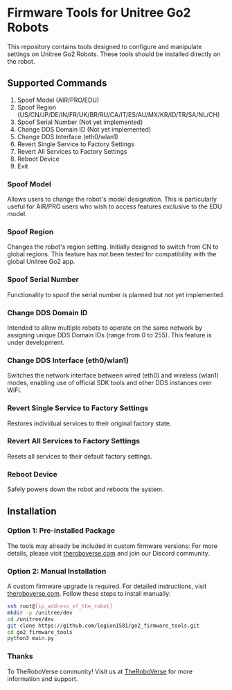 # Firmware Tools for Unitree Go2 Robots

This repository contains tools designed to configure and manipulate settings on Unitree Go2 Robots. These tools should be installed directly on the robot.

## Supported Commands
1. Spoof Model (AIR/PRO/EDU)
2. Spoof Region (US/CN/JP/DE/IN/FR/UK/BR/RU/CA/IT/ES/AU/MX/KR/ID/TR/SA/NL/CH)
3. Spoof Serial Number (Not yet implemented)
4. Change DDS Domain ID (Not yet implemented)
5. Change DDS Interface (eth0/wlan1)
6. Revert Single Service to Factory Settings
7. Revert All Services to Factory Settings
8. Reboot Device
9. Exit

### Spoof Model
Allows users to change the robot's model designation. This is particularly useful for AIR/PRO users who wish to access features exclusive to the EDU model.

### Spoof Region
Changes the robot's region setting. Initially designed to switch from CN to global regions. This feature has not been tested for compatibility with the global Unitree Go2 app.

### Spoof Serial Number
Functionality to spoof the serial number is planned but not yet implemented.

### Change DDS Domain ID
Intended to allow multiple robots to operate on the same network by assigning unique DDS Domain IDs (range from 0 to 255). This feature is under development.

### Change DDS Interface (eth0/wlan1)
Switches the network interface between wired (eth0) and wireless (wlan1) modes, enabling use of official SDK tools and other DDS instances over WiFi.

### Revert Single Service to Factory Settings
Restores individual services to their original factory state.

### Revert All Services to Factory Settings
Resets all services to their default factory settings.

### Reboot Device
Safely powers down the robot and reboots the system.

## Installation

### Option 1: Pre-installed Package
The tools may already be included in custom firmware versions:
For more details, please visit [theroboverse.com](https://theroboverse.com) and join our Discord community.

### Option 2: Manual Installation
A custom firmware upgrade is required. For detailed instructions, visit [theroboverse.com](https://theroboverse.com). Follow these steps to install manually:

```bash
ssh root@[ip_address_of_the_robot]
mkdir -p /unitree/dev
cd /unitree/dev
git clone https://github.com/legion1581/go2_firmware_tools.git
cd go2_firmware_tools
python3 main.py
```

### Thanks

To TheRoboVerse community! Visit us at [TheRoboVerse](https://theroboverse.com) for more information and support.
